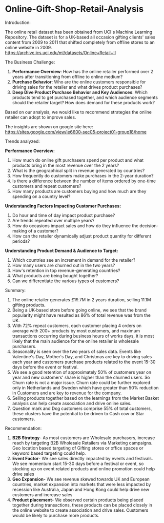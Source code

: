 # Online-Gift-Shop-Retail-Analysis

Introduction:

The online retail dataset has been obtained from UCI's Machine Learning Repository. The dataset is for a UK-based all occasion gifting clients' sales content from 2009 to 2011 that shifted completely from offline stores to an online website in 2009. https://archive.ics.uci.edu/ml/datasets/Online+Retail+II

The Business Challenge:
1) **Performance Overview**: How has the online retailer performed over 2 years after transitioning from offline to online medium?
2) **Purchase Behavior**: Who are the online customers responsible for driving sales for the retailer and what drives product purchases?
3) **Deep Dive Product Purchase Behavior and Key Audiences**: Which products tend to get purchased together, and which audience segments should the retailer target? How does demand for these products work?

Based on our analysis, we would like to recommend strategies the online retailer can adopt to improve sales. 

The insights are shown on google site here: https://sites.google.com/view/ie6600-sec05-project01-group18/home

Trends analyzed:

**Performance Overview:**
1) How much do online gift purchasers spend per product and what products bring in the most revenue over the 2 years?
2) What is the geographical split in revenue generated by countries?
3) How frequently do customers make purchases in the 2-year duration?
4) Is there a difference between the number of items ordered by one-time customers and repeat customers?
5) How many products are customers buying and how much are they spending on a country level?

**Understanding Factors Impacting Customer Purchases:**
1) Do hour and time of day impact product purchase?
2) Are trends repeated over multiple years?
3) How do occasions impact sales and how do they influence the decision-making of a customer?
4) How can the retailer dynamically adjust product quantity for different periods?

**Understanding Product Demand & Audience to Target:**
1) Which countries see an increment in demand for the retailer?
2) How many users are churned out in the two years?
3) How's retention in top revenue-generating countries?
4) What products are being bought together?
5) Can we differentiate the various types of customers? 

Summary:
1) The online retailer generates £19.7M in 2 years duration, selling 11.1M gifting products.
2) Being a UK-based store before going online, we see that the brand popularity might have resulted as 86% of total revenue was from the UK.
3) With 72% repeat customers, each customer placing 4 orders on average with 200+ products by most customers, and maximum transactions occurring during business hours of works days, it is most likely that the main audience for the online retailer is wholesale purchasers.
4) Seasonality is seen over the two years of sales data. Events like Valentine's Day, Mother's Day, and Christmas are key to driving sales each year and customers purchase products related to the event 15-30 days before the event or festival.
5) We see a good retention of approximately 50% of customers year on year and new customers' share is higher than the churned users. So Churn rate is not a major issue. Churn rate could be further explored only in Netherlands and Sweden which have greater than 50% reduction in Customers and are key to revenue for the company.
6) Selling products together based on the learnings from the Market Basket analysis can help create association and drive online sales.
7) Question mark and Dog customers comprise 55% of total customers, these clusters have the potential to be driven to Cash cow or Star customers.

Recommendation:
1) **B2B Strategy**- As most customers are Wholesale purchasers, increase reach by targeting B2B Wholesale Retailers via Marketing campaigns. Geo location based targeting of Gifting stores or office spaces or keyword based targeting could help.
2) **Event Factor**- We see sales directly impacted by events and festivals. We see momentum start 15-30 days before a festival or event, so stocking up on event related products and online promotion could help drive sales
3) **Geo Expansion**- We see revenue skewed towards UK and European countries, market expansion into markets that were less impacted by recession like Australia, Japan and Hong Kong could help drive new customers and increase sales
4) **Product placement**- We observed certain products being placed together during transactions, these products can be placed closely in the online website to create association and drive sales. Customers would be likely to purchase more products.
